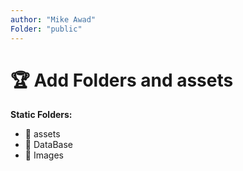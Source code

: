 ```yaml
---
author: "Mike Awad"
Folder: "public"
---
```


# 🏆 Add Folders and assets

**Static Folders:**

* 📁 assets
* 📁 DataBase
* 📁 Images
<!-- Use number 1 for all number list -->
